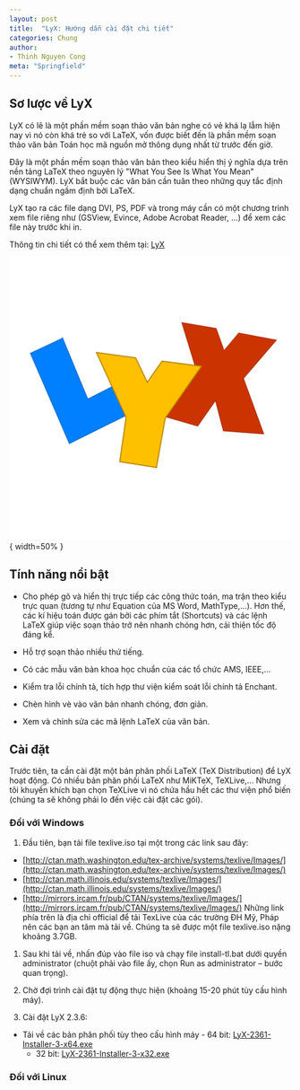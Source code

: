 ```yaml
---
layout: post
title:  "LyX: Hướng dẫn cài đặt chi tiết"
categories: Chung
author:
- Thinh Nguyen Cong
meta: "Springfield"
---
```

## Sơ lược về LyX
LyX có lẽ là một phần mềm soạn thảo văn bản nghe có vẻ khá lạ lẫm hiện nay vì nó còn khá trẻ so với LaTeX, vốn được biết đến là phần mềm soạn thảo văn bản Toán học mã nguồn mở thông dụng nhất từ trước đến giờ.

Đây là một phần mềm soạn thảo văn bản theo kiểu hiển thị ý nghĩa dựa trên nền tảng LaTeX theo nguyên lý "What You See Is What You Mean"(WYSIWYM). LyX bắt buộc các văn bản cần tuân theo những quy tắc định dạng chuẩn ngầm định bởi LaTeX.

LyX tạo ra các file dạng DVI, PS, PDF và trong máy cần có một chương trình xem file riêng như (GSView, Evince, Adobe Acrobat Reader, ...) để xem các file này trước khi in.

Thông tin chi tiết có thể xem thêm tại: [LyX](https://www.lyx.org/)

![LyX](../image/lyx_logo.png){ width=50% }

## Tính năng nổi bật 
- Cho phép gõ và hiển thị trực tiếp các công thức toán, ma trận theo kiểu trực quan (tương tự như Equation của MS Word, MathType,...). Hơn thế, các kí hiệu toán được gán bởi các phím tắt (Shortcuts) và các lệnh LaTeX giúp việc soạn thảo trở nên nhanh chóng hơn, cải thiện tốc độ đáng kể.

- Hỗ trợ soạn thảo nhiều thứ tiếng.

- Có các mẫu văn bản khoa học chuẩn của các tổ chức AMS, IEEE,...

- Kiểm tra lỗi chính tả, tích hợp thư viện kiểm soát lỗi chính tả Enchant.

- Chèn hình vè vào văn bản nhanh chóng, đơn giản.

- Xem và chỉnh sửa các mã lệnh LaTeX của văn bản.

## Cài đặt
Trước tiên, ta cần cài đặt một bản phân phối LaTeX (TeX Distribution) để LyX hoạt động. Có nhiều bản phân phối LaTeX như MiKTeX, TeXLive,... Nhưng tôi khuyến khích bạn chọn TeXLive vì nó chứa hầu hết các thư viện phổ biến (chúng ta sẽ không phải lo đến việc cài đặt các gói).
### Đối với Windows
1. Đầu tiên, bạn tải file texlive.iso tại một trong các link sau đây:
- [http://ctan.math.washington.edu/tex-archive/systems/texlive/Images/](http://ctan.math.washington.edu/tex-archive/systems/texlive/Images/)
- [http://ctan.math.illinois.edu/systems/texlive/Images/](http://ctan.math.illinois.edu/systems/texlive/Images/)
- [http://mirrors.ircam.fr/pub/CTAN/systems/texlive/Images/](http://mirrors.ircam.fr/pub/CTAN/systems/texlive/Images/)
    Những link phía trên là địa chỉ official để tải TexLive của các trường ĐH Mỹ, Pháp nên các bạn an tâm mà tải về. Chúng ta sẽ được một file texlive.iso nặng khoảng 3.7GB.

1. Sau khi tải về, nhấn đúp vào file iso và chạy file install-tl.bat dưới quyền administrator (chuột phải vào file ấy, chọn Run as administrator – bước quan trọng).

2. Chờ đợi trình cài đặt tự động thực hiện (khoảng 15-20 phút tùy cấu hình máy).

3. Cài đặt LyX 2.3.6:
- Tải về các bản phân phối tùy theo cấu hình máy
      - 64 bit: [LyX-2361-Installer-3-x64.exe](https://ftp.lip6.fr/pub/lyx/bin/2.3.6/LyX-2361-Installer-3-x64.exe)
     - 32 bit: [LyX-2361-Installer-3-x32.exe](https://ftp.lip6.fr/pub/lyx/bin/2.3.6/LyX-2361-Installer-3-x32.exe)

### Đối với Linux